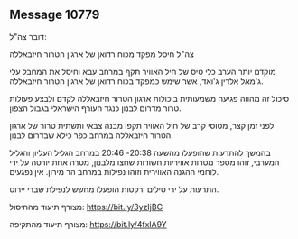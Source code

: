 ## Message 10779

דובר צה"ל:

צה"ל חיסל מפקד מכוח רדואן של ארגון הטרור חיזבאללה

מוקדם יותר הערב כלי טיס של חיל האוויר תקף במרחב עבא וחיסל את המחבל עלי ג'מאל אלדין ג'ואד, אשר שימש כמפקד בכוח רדואן של ארגון הטרור חיזבאללה.

סיכול זה מהווה פגיעה משמעותית ביכולות ארגון הטרור חיזבאללה לקדם ולבצע פעולות טרור מדרום לבנון כנגד העורף הישראלי בגבול הצפון.

לפני זמן קצר, מטוסי קרב של חיל האוויר תקפו מבנה צבאי ותשתית טרור של ארגון הטרור חיזבאללה במרחב כפר כילא שבדרום לבנון.

בהמשך להתרעות שהופעלו מהשעה 20:38- 20:46 במרחב הגליל העליון והגליל המערבי, זוהו מספר מטרות אוויריות חשודות שחצו מלבנון, מטרה אחת יורטה על ידי לוחמי ההגנה האווירית וזוהו נפילות במרחב הר מירון. אין נפגעים.

התרעות על ירי טילים ורקטות הופעלו מחשש לנפילת שברי יירוט.

מצורף תיעוד מהחיסול: https://bit.ly/3yzIjBC

מצורף תיעוד מהתקיפה: https://bit.ly/4fxlA9Y


